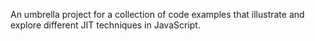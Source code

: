 An umbrella project for a collection of code examples that illustrate and explore different JIT techniques in JavaScript.